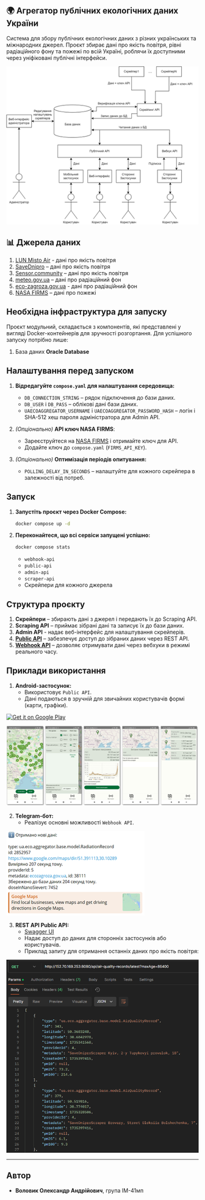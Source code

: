 ## 🌍 Агрегатор публічних екологічних даних України
Система для збору публічних екологічних даних з різних українських та міжнародних джерел. Проєкт збирає дані про якість повітря, рівні радіаційного фону та пожежі по всій Україні, роблячи їх доступними через уніфіковані публічні інтерфейси.

![Big Picture](readme/big_picture.png)

## 📊 Джерела даних

1. [LUN Misto Air](https://lun.ua/misto/air) - дані про якість повітря
2. [SaveDnipro](https://www.savednipro.org/product-category/monitoring-yakosti-povitrya/) – дані про якість повітря
3. [Sensor.community](https://sensor.community/) – дані про якість повітря
4. [meteo.gov.ua](https://www.meteo.gov.ua/ua/Situaciya-na-punktakh-sposterezhennya) – дані про радіаційний фон
5. [eco-zagroza.gov.ua](https://ecozagroza.gov.ua/) - дані про радіаційний фон
6. [NASA FIRMS](https://firms.modaps.eosdis.nasa.gov/) – дані про пожежі

## Необхідна інфраструктура для запуску

Проєкт модульний, складається з компонентів, які представлені у вигляді Docker-контейнерів для зручності розгортання. Для успішного запуску потрібно лише:

1. База даних **Oracle Database**

## Налаштування перед запуском

1. **Відредагуйте `compose.yaml` для налаштування середовища:**
    - `DB_CONNECTION_STRING` – рядок підключення до бази даних.
    - `DB_USER` і `DB_PASS` – облікові дані бази даних.
    - `UAECOAGGREGATOR_USERNAME` і `UAECOAGGREGATOR_PASSWORD_HASH` – логін і SHA-512 хеш пароля адміністратора для Admin API.

2. *(Опціонально)* **API ключ NASA FIRMS**:
   - Зареєструйтеся на [NASA FIRMS](https://firms.modaps.eosdis.nasa.gov/api/map_key/) і отримайте ключ для API.
   - Додайте ключ до `compose.yaml` (`FIRMS_API_KEY`).

3. *(Опціонально)* **Оптимізація періодів опитування:**
    - `POLLING_DELAY_IN_SECONDS` – налаштуйте для кожного скрейпера в залежності від потреб.

## Запуск

1. **Запустіть проєкт через Docker Compose:**
   ```bash
   docker compose up -d
   ```

2. **Переконайтеся, що всі сервіси запущені успішно:**
   ```bash
   docker compose stats
   ```
    - `webhook-api`
    - `public-api`
    - `admin-api`
    - `scraper-api`
    - Скрейпери для кожного джерела

## Структура проєкту

1. **Скрейпери** – збирають дані з джерел і передають їх до Scraping API.
2. **Scraping API** – приймає зібрані дані та записує їх до бази даних.
3. **Admin API** - надає веб-інтерфейс для налаштування скрейперів.
4. **[Public API](http://152.70.169.253:8080/swagger)** – забезпечує доступ до зібраних даних через REST API.
5. **[Webhook API](http://138.2.154.33:8083/swagger)** – дозволяє отримувати дані через вебхуки в режимі реального часу.

## Приклади використання

1. **Android-застосунок:**
    - Використовує `Public API`.
    - Дані подаються в зручній для звичайних користувачів формі (карти, графіки).

<a href='https://play.google.com/store/apps/details?id=volovyk.radiomapukraine&pcampaignid=pcampaignidMKT-Other-global-all-co-prtnr-py-PartBadge-Mar2515-1'><img alt='Get it on Google Play' src='https://play.google.com/intl/en_us/badges/static/images/badges/en_badge_web_generic.png' height="80"/></a>

![Android App](readme/android.png)

2. **Telegram-бот:**
    - Реалізує основні можливості `Webhook API`.

![Telegram Bot](readme/telegram_bot.png)

3. **REST API Public API:**
    - [Swagger UI](http://152.70.169.253:8080/swagger)
    - Надає доступ до даних для сторонніх застосунків або користувачів.
    - Приклад запиту для отримання останніх даних про якість повітря: 

![Public API request example](readme/public_api.png)


---

## Автор

- **Воловик Олександр Андрійович**, група ІМ-41мп
